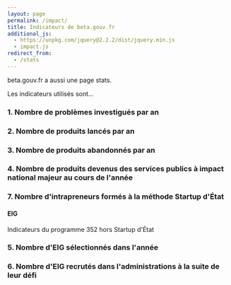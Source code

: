 ```yaml
---
layout: page
permalink: /impact/
title: Indicateurs de beta.gouv.fr
additional_js:
  - https://unpkg.com/jquery@2.2.2/dist/jquery.min.js
  - impact.js
redirect_from:
  - /stats
---
```


beta.gouv.fr a aussi une page stats.



Les indicateurs utilisés sont…

### 1. Nombre de problèmes investigués par an

<ul id="investigation">
</ul>

### 2. Nombre de produits lancés par an

<ul id="construction">
</ul>

### 3. Nombre de produits abandonnés par an

<ul id="alumni">
</ul>

### 4. Nombre de produits devenus des services publics à impact national majeur au cours de l'année

<ul id="success">
</ul>

### 7. Nombre d'intrapreneurs formés à la méthode Startup d'État

<ul id="people">
</ul>

#### EIG

Indicateurs du programme 352 hors Startup d'État

### 5. Nombre d'EIG sélectionnés dans l'année
### 6. Nombre d'EIG recrutés dans l'administrations à la suite de leur défi
